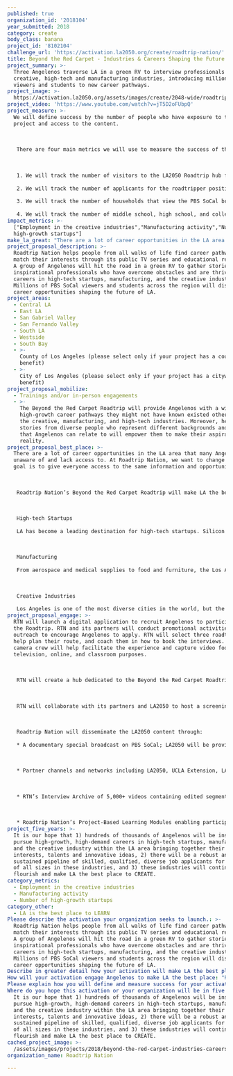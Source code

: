 ```yaml
---
published: true
organization_id: '2018104'
year_submitted: 2018
category: create
body_class: banana
project_id: '8102104'
challenge_url: 'https://activation.la2050.org/create/roadtrip-nation/'
title: Beyond the Red Carpet - Industries & Careers Shaping the Future of Los Angeles
project_summary: >-
  Three Angelenos traverse LA in a green RV to interview professionals in the
  creative, high-tech and manufacturing industries, introducing millions of TV
  viewers and students to new career pathways.
project_image: >-
  https://activation.la2050.org/assets/images/create/2048-wide/roadtrip-nation.jpg
project_video: 'https://www.youtube.com/watch?v=jT5D2oFUbpQ'
project_measure: >-
  We will define success by the number of people who have exposure to the
  project and access to the content.
   
   
   
   There are four main metrics we will use to measure the success of the Beyond the Red Carpet Roadtrip:
   
   
   
   1. We will track the number of visitors to the LA2050 Roadtrip hub from launch to close.
   
   2. We will track the number of applicants for the roadtripper positions.
   
   3. We will track the number of households that view the PBS SoCal broadcasts of the documentary special.
   
   4. We will track the number of middle school, high school, and college students in the LA area who have access to this content through RTN’s educational resources.
impact_metrics: >-
  ["Employment in the creative industries","Manufacturing activity","Number of
  high-growth startups"]
make_la_great: "There are a lot of career opportunities in the LA area that many Angelenos are unaware of and lack access to. At Roadtrip Nation, we want to change that. Our goal is to give everyone access to the same information and opportunities. \r\n \r\n  \r\n \r\n Roadtrip Nation’s Beyond the Red Carpet Roadtrip will make LA the best place to CREATE by sharing with Angelenos the inspiring stories of individuals who have overcome obstacles and are thriving in careers in high-growth industries seeking a skilled and diverse workforce right here in our own backyard. The stories will be gathered by three Angelenos who hit the road in a green RV to interview a diverse group of professionals in the high-tech startup, manufacturing, and creative industries. Highlights will be featured in a documentary special on PBS SoCal and the content will be incorporated into Roadtrip Nation’s educational resources for middle school, high school, and college students.\r\n \r\n \r\n \r\n High-tech Startups\r\n \r\n LA has become a leading destination for high-tech startups. Silicon Beach, located in the Westside region of metropolitan LA, is home to more than 500 tech startup companies and is considered to be one of the hottest tech hubs in the world. Venture capital in the billions is flowing into the city, thanks in part to efforts by Mayor Garcetti and a council of entrepreneurs, venture capitalists and community leaders which introduce investors with local tech funds. \r\n \r\n \r\n \r\n Manufacturing\r\n \r\n From aerospace and medical supplies to food and furniture, the Los Angeles area is the biggest manufacturing hub in the country with more than half a million jobs here. There is space to build factories and runways, the weather is ideal for testing planes year-round, the huge ports of Long Beach and Los Angeles let companies quickly ship products to a global market, and a massive logistics region east of Los Angeles is the first stop before products get on trucks to go across the country. Skilled workers are in high-demand, and business are working with local educational institutions to help students obtain training and skills for these jobs, many of which do not require a four-year college degree.\r\n \r\n \r\n \r\n Creative Industries\r\n \r\n Los Angeles is one of the most diverse cities in the world, but the entertainment industry remains a very small, largely white, male “club”. This year offered hope that the industry may have reached a tipping point. With the Grammy’s long overdue recognition of hip hop as the dominant genre in music, and with the critical and box office success of films like The Shape of Water, Get Out, and Black Panther, the hope is that the industry is finally changing to better reflect the diversity of our country and the world at large. The challenge ahead is to build from these successes. Beyond the Red Carpet will highlight writers, directors, producers and other creative talents who are forging new ground so that the entertainment industry continues to nurture and attract the best creative talent from all cultures and walks of life."
project_proposal_description: >-
  Roadtrip Nation helps people from all walks of life find career pathways that
  match their interests through its public TV series and educational resources.
  A group of Angelenos will hit the road in a green RV to gather stories of
  inspirational professionals who have overcome obstacles and are thriving in
  careers in high-tech startups, manufacturing, and the creative industry.
  Millions of PBS SoCal viewers and students across the region will discover
  career opportunities shaping the future of LA.
project_areas:
  - Central LA
  - East LA
  - San Gabriel Valley
  - San Fernando Valley
  - South LA
  - Westside
  - South Bay
  - >-
    County of Los Angeles (please select only if your project has a countywide
    benefit)
  - >-
    City of Los Angeles (please select only if your project has a citywide
    benefit)
project_proposal_mobilize:
  - Trainings and/or in-person engagements
  - >-
    The Beyond the Red Carpet Roadtrip will provide Angelenos with a window to
    high-growth career pathways they might not have known existed otherwise in
    the creative, manufacturing, and high-tech industries. Moreover, hearing
    stories from diverse people who represent different backgrounds and cultures
    that Angelenos can relate to will empower them to make their aspirations a
    reality.
project_proposal_best_place: >-
  There are a lot of career opportunities in the LA area that many Angelenos are
  unaware of and lack access to. At Roadtrip Nation, we want to change that. Our
  goal is to give everyone access to the same information and opportunities. 
   
    
   
   Roadtrip Nation’s Beyond the Red Carpet Roadtrip will make LA the best place to CREATE by sharing with Angelenos the inspiring stories of individuals who have overcome obstacles and are thriving in careers in high-growth industries seeking a skilled and diverse workforce right here in our own backyard. The stories will be gathered by three Angelenos who hit the road in a green RV to interview a diverse group of professionals in the high-tech startup, manufacturing, and creative industries. Highlights will be featured in a documentary special on PBS SoCal and the content will be incorporated into Roadtrip Nation’s educational resources for middle school, high school, and college students.
   
   
   
   High-tech Startups
   
   LA has become a leading destination for high-tech startups. Silicon Beach, located in the Westside region of metropolitan LA, is home to more than 500 tech startup companies and is considered to be one of the hottest tech hubs in the world. Venture capital in the billions is flowing into the city, thanks in part to efforts by Mayor Garcetti and a council of entrepreneurs, venture capitalists and community leaders which introduce investors with local tech funds. 
   
   
   
   Manufacturing
   
   From aerospace and medical supplies to food and furniture, the Los Angeles area is the biggest manufacturing hub in the country with more than half a million jobs here. There is space to build factories and runways, the weather is ideal for testing planes year-round, the huge ports of Long Beach and Los Angeles let companies quickly ship products to a global market, and a massive logistics region east of Los Angeles is the first stop before products get on trucks to go across the country. Skilled workers are in high-demand, and business are working with local educational institutions to help students obtain training and skills for these jobs, many of which do not require a four-year college degree.
   
   
   
   Creative Industries
   
   Los Angeles is one of the most diverse cities in the world, but the entertainment industry remains a very small, largely white, male “club”. This year offered hope that the industry may have reached a tipping point. With the Grammy’s long overdue recognition of hip hop as the dominant genre in music, and with the critical and box office success of films like The Shape of Water, Get Out, and Black Panther, the hope is that the industry is finally changing to better reflect the diversity of our country and the world at large. The challenge ahead is to build from these successes. Beyond the Red Carpet will highlight writers, directors, producers and other creative talents who are forging new ground so that the entertainment industry continues to nurture and attract the best creative talent from all cultures and walks of life.
project_proposal_engage: >-
  RTN will launch a digital application to recruit Angelenos to participate in
  the Roadtrip. RTN and its partners will conduct promotional activities and
  outreach to encourage Angelenos to apply. RTN will select three roadtrippers,
  help plan their route, and coach them in how to book the interviews. A RTN
  camera crew will help facilitate the experience and capture video footage for
  television, online, and classroom purposes.
   
    
   
   RTN will create a hub dedicated to the Beyond the Red Carpet Roadtrip to serve as a resource, marketing tool, and landing page for all Angelenos. The hub will introduce the selected roadtripper team, enable people to follow the roadtrippers on their journey through social media, and showcase the content.
   
    
   
   RTN will collaborate with its partners and LA2050 to host a screening event to celebrate the Roadtrippers’ experience and showcase the produced content, inviting local media, government and business leaders.
   
    
   
   Roadtrip Nation will disseminate the LA2050 content through: 
   
   * A documentary special broadcast on PBS SoCal; LA2050 will be provided with on-air credit 
   
    
   
   * Partner channels and networks including LA2050, UCLA Extension, LA OC Regional Consortium of Community Colleges 
   
   
   
   * RTN’s Interview Archive of 5,000+ videos containing edited segments from each interview from the trip
   
    
   
   * Roadtrip Nation’s Project-Based Learning Modules enabling participating middle school, high school, and college students in LA to explore the career pathways featured
project_five_years: >-
  It is our hope that 1) hundreds of thousands of Angelenos will be inspired to
  pursue high-growth, high-demand careers in high-tech startups, manufacturing
  and the creative industry within the LA area bringing together their
  interests, talents and innovative ideas, 2) there will be a robust and
  sustained pipeline of skilled, qualified, diverse job applicants for companies
  of all sizes in these industries, and 3) these industries will continue to
  flourish and make LA the best place to CREATE.
category_metrics:
  - Employment in the creative industries
  - Manufacturing activity
  - Number of high-growth startups
category_other:
  - LA is the best place to LEARN
Please describe the activation your organization seeks to launch.: >-
  Roadtrip Nation helps people from all walks of life find career pathways that
  match their interests through its public TV series and educational resources.
  A group of Angelenos will hit the road in a green RV to gather stories of
  inspirational professionals who have overcome obstacles and are thriving in
  careers in high-tech startups, manufacturing, and the creative industry.
  Millions of PBS SoCal viewers and students across the region will discover
  career opportunities shaping the future of LA.
Describe in greater detail how your activation will make LA the best place?: "There are a lot of career opportunities in the LA area that many Angelenos are unaware of and lack access to. At Roadtrip Nation, we want to change that. Our goal is to give everyone access to the same information and opportunities. \r\n \r\nRoadtrip Nation’s Beyond the Red Carpet Roadtrip will make LA the best place to CREATE by sharing with Angelenos the inspiring stories of individuals who have overcome obstacles and are thriving in careers in high-growth industries seeking a skilled and diverse workforce right here in our own backyard. The stories will be gathered by three Angelenos who hit the road in a green RV to interview a diverse group of professionals in the high-tech startup, manufacturing, and creative industries. Highlights will be featured in a documentary special on PBS SoCal and the content will be incorporated into Roadtrip Nation’s educational resources for middle school, high school, and college students.\r\n\r\nHigh-tech Startups\r\nLA has become a leading destination for high-tech startups. Silicon Beach, located in the Westside region of metropolitan LA, is home to more than 500 tech startup companies and is considered to be one of the hottest tech hubs in the world. Venture capital in the billions is flowing into the city, thanks in part to efforts by Mayor Garcetti and a council of entrepreneurs, venture capitalists and community leaders which introduce investors with local tech funds. \r\n\r\nManufacturing\r\nFrom aerospace and medical supplies to food and furniture, the Los Angeles area is the biggest manufacturing hub in the country with more than half a million jobs here. There is space to build factories and runways, the weather is ideal for testing planes year-round, the huge ports of Long Beach and Los Angeles let companies quickly ship products to a global market, and a massive logistics region east of Los Angeles is the first stop before products get on trucks to go across the country. Skilled workers are in high-demand, and business are working with local educational institutions  to help students obtain training and skills for these jobs, many of which do not require a four-year college degree.\r\n\r\nCreative Industries\r\nLos Angeles is one of the most diverse cities in the world, but the entertainment industry remains a very small, largely white, male “club”. This year offered hope that the industry may have reached a tipping point. With the Grammy’s long overdue recognition of hip hop as the dominant genre in music, and with the critical and box office success of films like The Shape of Water, Get Out, and Black Panther, the hope is that the industry is finally changing to better reflect the diversity of our country and the world at large. The challenge ahead is to build from these successes. Beyond the Red Carpet will highlight writers, directors, producers and other creative talents who are forging new ground so that the entertainment industry continues to nurture and attract the best creative talent from all cultures and walks of life.\r\n"
How will your activation engage Angelenos to make LA the best place: "RTN will launch a digital application to recruit Angelenos to participate in the Roadtrip. RTN and its partners will conduct promotional activities and outreach to encourage Angelenos to apply. RTN will select three roadtrippers, help plan their route, and coach them in how to book the interviews. A RTN camera crew will help facilitate the experience and capture video footage  for television, online, and classroom purposes.\r\n \r\nRTN will create a hub dedicated to the Beyond the Red Carpet Roadtrip to serve as a resource, marketing tool, and landing page for all Angelenos. The hub will introduce the selected roadtripper team, enable people to follow the roadtrippers on their journey through social media, and showcase the content.\r\n \r\nRTN will collaborate with its partners and LA2050 to host a screening event to celebrate the Roadtrippers’ experience and showcase the produced content, inviting local media, government and business leaders.\r\n \r\nRoadtrip Nation will disseminate the LA2050 content through: \r\n* A documentary special broadcast on PBS SoCal; LA2050 will be provided with on-air credit \r\n \r\n* Partner channels and networks including LA2050, UCLA Extension, LA OC Regional Consortium of Community Colleges  \r\n\r\n* RTN’s Interview Archive of 5,000+ videos containing edited segments from each interview from the trip\r\n \r\n* Roadtrip Nation’s Project-Based Learning Modules enabling participating middle school, high school, and college students in LA to explore the career pathways featured "
Please explain how you will define and measure success for your activation.: "We will define success by the number of people who have exposure to the project and access to the content.\r\n\r\nThere are four main metrics we will use to measure the success of the Beyond the Red Carpet Roadtrip:\r\n\r\n1.\tWe will track the number of visitors to the LA2050 Roadtrip hub from launch to close.\r\n2.\tWe will track the number of applicants for the roadtripper positions.\r\n3.\tWe will track the number of households that view the PBS SoCal broadcasts of the documentary special.\r\n4.\tWe will track the number of middle school, high school, and college students in the LA area who have access to this content through RTN’s educational resources.\r\n"
Where do you hope this activation or your organization will be in five years?: >-
  It is our hope that 1) hundreds of thousands of Angelenos will be inspired to
  pursue high-growth, high-demand careers in high-tech startups, manufacturing
  and the creative industry within the LA area bringing together their
  interests, talents and innovative ideas, 2) there will be a robust and
  sustained pipeline of skilled, qualified, diverse job applicants for companies
  of all sizes in these industries, and 3) these industries will continue to
  flourish and make LA the best place to CREATE.
cached_project_image: >-
  /assets/images/projects/2018/beyond-the-red-carpet-industries-careers-shaping-the-future-of-los-angeles/activation.la2050.org/assets/images/create/2048-wide/roadtrip-nation.jpg
organization_name: Roadtrip Nation

---
```

